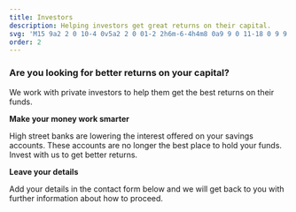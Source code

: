 ```yaml
---
title: Investors
description: Helping investors get great returns on their capital.
svg: 'M15 9a2 2 0 10-4 0v5a2 2 0 01-2 2h6m-6-4h4m8 0a9 9 0 11-18 0 9 9 0 0118 0z'
order: 2
---
```


### Are you looking for better returns on your capital?

We work with private investors to help them get the best returns on their funds.

**Make your money work smarter**

High street banks are lowering the interest offered on your savings accounts. These accounts are no longer the best place to hold your funds. Invest with us to get better returns.

**Leave your details**

Add your details in the contact form below and we will get back to you with further information about how to proceed.
